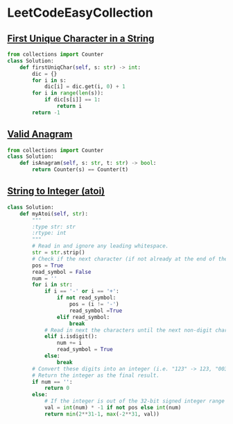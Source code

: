 # LeetCodeEasyCollection
## [First Unique Character in a String](https://leetcode.com/explore/interview/card/top-interview-questions-easy/127/strings/881/)
```python
from collections import Counter
class Solution:
    def firstUniqChar(self, s: str) -> int:  
        dic = {}
        for i in s:
            dic[i] = dic.get(i, 0) + 1
        for i in range(len(s)):
            if dic[s[i]] == 1:
                return i
        return -1
```
## [Valid Anagram](https://leetcode.com/explore/interview/card/top-interview-questions-easy/127/strings/882/)
```python
from collections import Counter
class Solution:
    def isAnagram(self, s: str, t: str) -> bool:
        return Counter(s) == Counter(t)
```
## [String to Integer (atoi)](https://leetcode.com/explore/interview/card/top-interview-questions-easy/127/strings/884/)
```python
class Solution:
    def myAtoi(self, str):
        """
        :type str: str
        :rtype: int
        """
        # Read in and ignore any leading whitespace.
        str = str.strip()
        # Check if the next character (if not already at the end of the string) is '-' or '+'. Read this character in if it is either. This determines if the final result is negative or positive respectively. Assume the result is positive if neither is present.
        pos = True
        read_symbol = False
        num = ''
        for i in str:
            if i == '-' or i == '+':
                if not read_symbol:
                    pos = (i != '-')
                    read_symbol =True
                elif read_symbol:
                    break
            # Read in next the characters until the next non-digit charcter or the end of the input is reached. The rest of the string is ignored.
            elif i.isdigit():
                num += i
                read_symbol = True
            else:
                break
        # Convert these digits into an integer (i.e. "123" -> 123, "0032" -> 32). If no digits were read, then the integer is 0. Change the sign as necessary (from step 2).
        # Return the integer as the final result.
        if num == '':
            return 0
        else:
            # If the integer is out of the 32-bit signed integer range [-231, 231 - 1], then clamp the integer so that it remains in the range. Specifically, integers less than -231 should be clamped to -231, and integers greater than 231 - 1 should be clamped to 231 - 1.
            val = int(num) * -1 if not pos else int(num)
            return min(2**31-1, max(-2**31, val))
```
